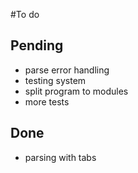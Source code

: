 #To do

## Pending
- parse error handling
- testing system
- split program to modules
- more tests


## Done
- parsing with tabs

